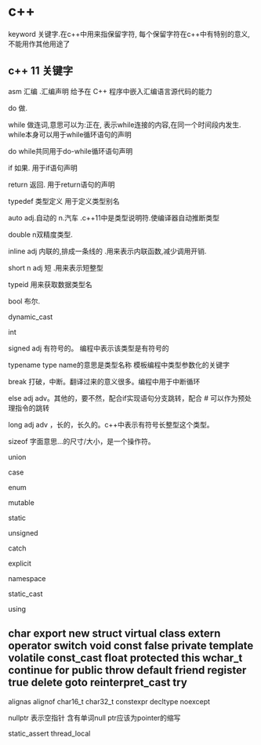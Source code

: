 # c++
keyword 关键字.在c++中用来指保留字符, 每个保留字符在c++中有特别的意义,不能用作其他用途了
## c++ 11 关键字

asm 汇编 .汇编声明 给予在 C++ 程序中嵌入汇编语言源代码的能力 

do 做.

while  做连词,意思可以为:正在, 表示while连接的内容,在同一个时间段内发生.  while本身可以用于while循环语句的声明

do while共同用于do-while循环语句声明

if 如果. 用于if语句声明

return 返回. 用于return语句的声明

typedef 类型定义 用于定义类型别名

auto adj.自动的 n.汽车 .c++11中是类型说明符.使编译器自动推断类型

double n双精度类型. 

inline adj 内联的,排成一条线的 .用来表示内联函数,减少调用开销.

short n adj 短 .用来表示短整型

typeid 用来获取数据类型名

bool 布尔. 

dynamic_cast

int

signed  adj 有符号的。 编程中表示该类型是有符号的

typename  type name的意思是类型名称  模板编程中类型参数化的关键字

break 打破，中断。翻译过来的意义很多。编程中用于中断循环

else adj adv。其他的，要不然，配合if实现语句分支跳转，配合 # 可以作为预处理指令的跳转

long adj adv ，长的，长久的。c++中表示有符号长整型这个类型。

sizeof 字面意思...的尺寸/大小，是一个操作符。

union

case

enum

mutable

static

unsigned

catch

explicit

namespace

static_cast

using

char
export
new
struct
virtual
class
extern
operator
switch
void
const
false
private
template
volatile
const_cast
float
protected
this
wchar_t
continue
for
public
throw
default
friend
register
true
delete
goto
reinterpret_cast
try
----
alignas
alignof
char16_t
char32_t
constexpr
decltype
noexcept

nullptr 表示空指针 含有单词null ptr应该为pointer的缩写


static_assert
thread_local

